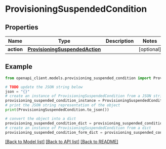 # ProvisioningSuspendedCondition


## Properties

Name | Type | Description | Notes
------------ | ------------- | ------------- | -------------
**action** | [**ProvisioningSuspendedAction**](ProvisioningSuspendedAction.md) |  | [optional] 

## Example

```python
from openapi_client.models.provisioning_suspended_condition import ProvisioningSuspendedCondition

# TODO update the JSON string below
json = "{}"
# create an instance of ProvisioningSuspendedCondition from a JSON string
provisioning_suspended_condition_instance = ProvisioningSuspendedCondition.from_json(json)
# print the JSON string representation of the object
print(ProvisioningSuspendedCondition.to_json())

# convert the object into a dict
provisioning_suspended_condition_dict = provisioning_suspended_condition_instance.to_dict()
# create an instance of ProvisioningSuspendedCondition from a dict
provisioning_suspended_condition_form_dict = provisioning_suspended_condition.from_dict(provisioning_suspended_condition_dict)
```
[[Back to Model list]](../README.md#documentation-for-models) [[Back to API list]](../README.md#documentation-for-api-endpoints) [[Back to README]](../README.md)


